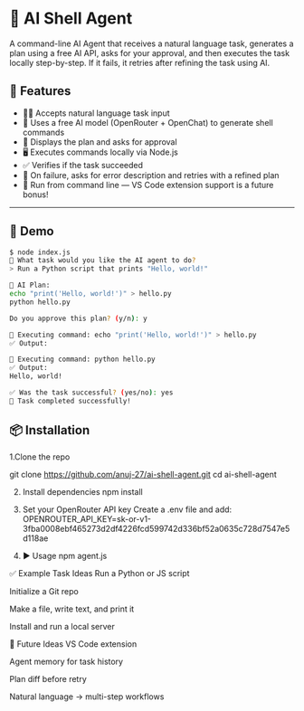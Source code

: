 # 🧠 AI Shell Agent

A command-line AI Agent that receives a natural language task, generates a plan using a free AI API, asks for your approval, and then executes the task locally step-by-step. If it fails, it retries after refining the task using AI.

## 🚀 Features

- 🧑‍💻 Accepts natural language task input
- 🧠 Uses a free AI model (OpenRouter + OpenChat) to generate shell commands
- 👀 Displays the plan and asks for approval
- 🖥️ Executes commands locally via Node.js
- ✅ Verifies if the task succeeded
- 🔁 On failure, asks for error description and retries with a refined plan
- 💬 Run from command line — VS Code extension support is a future bonus!

---

## 📸 Demo

```bash
$ node index.js
🤖 What task would you like the AI agent to do?
> Run a Python script that prints "Hello, world!"

🧠 AI Plan:
echo "print('Hello, world!')" > hello.py
python hello.py

Do you approve this plan? (y/n): y

🚀 Executing command: echo "print('Hello, world!')" > hello.py
✅ Output:

🚀 Executing command: python hello.py
✅ Output:
Hello, world!

✅ Was the task successful? (yes/no): yes
🎉 Task completed successfully!

```
## 📦 Installation

1.Clone the repo

git clone https://github.com/anuj-27/ai-shell-agent.git
cd ai-shell-agent

2. Install dependencies
npm install

3. Set your OpenRouter API key
Create a .env file and add:
OPENROUTER_API_KEY=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

4. ▶️ Usage
npm agent.js


✅ Example Task Ideas
Run a Python or JS script

Initialize a Git repo

Make a file, write text, and print it

Install and run a local server

🧠 Future Ideas
VS Code extension

Agent memory for task history

Plan diff before retry

Natural language → multi-step workflows
